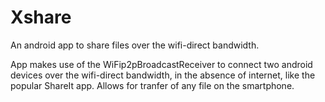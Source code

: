# Xshare
An android app to share files over the wifi-direct bandwidth.

App makes use of the WiFip2pBroadcastReceiver to connect two android devices over the wifi-direct bandwidth, in the absence of internet,
like the popular ShareIt app. Allows for tranfer of any file on the smartphone. 
